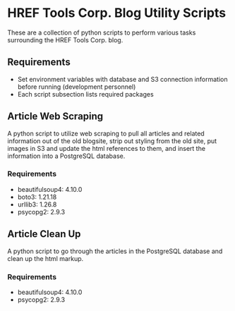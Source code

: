 # HREF Tools Corp. Blog Utility Scripts
These are a collection of python scripts to perform various tasks surrounding
the HREF Tools Corp. blog.

## Requirements
* Set environment variables with database and S3 connection information before
running (development personnel)
* Each script subsection lists required packages

## Article Web Scraping
A python script to utilize web scraping to pull all articles and related information
out of the old blogsite, strip out styling from the old site, put images in S3
and update the html references to them, and insert the information into a
PostgreSQL database.
### Requirements
* beautifulsoup4: 4.10.0
* boto3: 1.21.18
* urllib3: 1.26.8
* psycopg2: 2.9.3

## Article Clean Up
A python script to go through the articles in the PostgreSQL database and clean
up the html markup.
### Requirements
* beautifulsoup4: 4.10.0
* psycopg2: 2.9.3
